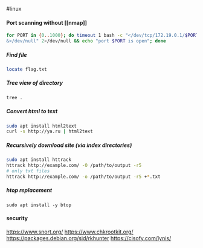 #linux
#### Port scanning without [[nmap]]
```bash
for PORT in {0..1000}; do timeout 1 bash -c "</dev/tcp/172.19.0.1/$PORT
&>/dev/null" 2>/dev/null && echo "port $PORT is open"; done
```
##### Find file 
```bash
locate flag.txt
```
##### Tree view of directory
```bash
tree .
```
##### Convert html to text
```bash
sudo apt install html2text
curl -s http://ya.ru | html2text 
```

##### Recursively download site (via index directories)
```bash
sudo apt install httrack
httrack http://example.com/ -O /path/to/output -r5
# only txt files
httrack http://example.com/ -o /path/to/output -r5 +*.txt
```

##### htop replacement
`sudo apt install -y btop`

#### security
https://www.snort.org/
https://www.chkrootkit.org/
https://packages.debian.org/sid/rkhunter
https://cisofy.com/lynis/
